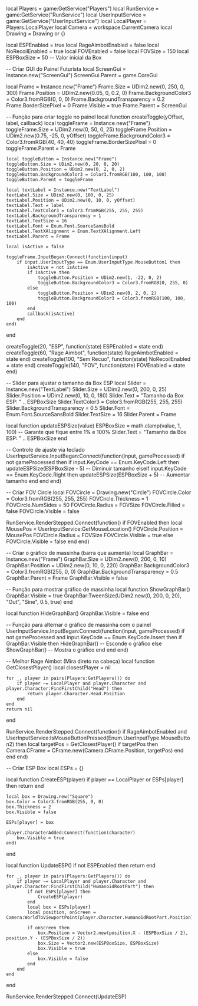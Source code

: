 local Players = game:GetService("Players")
local RunService = game:GetService("RunService")
local UserInputService = game:GetService("UserInputService")
local LocalPlayer = Players.LocalPlayer
local Camera = workspace.CurrentCamera
local Drawing = Drawing or {}

local ESPEnabled = true
local RageAimbotEnabled = false
local NoRecoilEnabled = true
local FOVEnabled = false
local FOVSize = 150
local ESPBoxSize = 50  -- Valor inicial da Box

-- Criar GUI do Painel Futurista
local ScreenGui = Instance.new("ScreenGui")
ScreenGui.Parent = game.CoreGui

local Frame = Instance.new("Frame")
Frame.Size = UDim2.new(0, 250, 0, 300)
Frame.Position = UDim2.new(0.05, 0, 0.2, 0)
Frame.BackgroundColor3 = Color3.fromRGB(0, 0, 0)
Frame.BackgroundTransparency = 0.2
Frame.BorderSizePixel = 0
Frame.Visible = true
Frame.Parent = ScreenGui

-- Função para criar toggle no painel
local function createToggle(yOffset, label, callback)
    local toggleFrame = Instance.new("Frame")
    toggleFrame.Size = UDim2.new(0, 50, 0, 25)
    toggleFrame.Position = UDim2.new(0.75, -25, 0, yOffset)
    toggleFrame.BackgroundColor3 = Color3.fromRGB(40, 40, 40)
    toggleFrame.BorderSizePixel = 0
    toggleFrame.Parent = Frame

    local toggleButton = Instance.new("Frame")
    toggleButton.Size = UDim2.new(0, 20, 0, 20)
    toggleButton.Position = UDim2.new(0, 2, 0, 2)
    toggleButton.BackgroundColor3 = Color3.fromRGB(100, 100, 100)
    toggleButton.Parent = toggleFrame

    local textLabel = Instance.new("TextLabel")
    textLabel.Size = UDim2.new(0, 100, 0, 25)
    textLabel.Position = UDim2.new(0, 10, 0, yOffset)
    textLabel.Text = label
    textLabel.TextColor3 = Color3.fromRGB(255, 255, 255)
    textLabel.BackgroundTransparency = 1
    textLabel.TextSize = 16
    textLabel.Font = Enum.Font.SourceSansBold
    textLabel.TextXAlignment = Enum.TextXAlignment.Left
    textLabel.Parent = Frame

    local isActive = false

    toggleFrame.InputBegan:Connect(function(input)
        if input.UserInputType == Enum.UserInputType.MouseButton1 then
            isActive = not isActive
            if isActive then
                toggleButton.Position = UDim2.new(1, -22, 0, 2)
                toggleButton.BackgroundColor3 = Color3.fromRGB(0, 255, 0)
            else
                toggleButton.Position = UDim2.new(0, 2, 0, 2)
                toggleButton.BackgroundColor3 = Color3.fromRGB(100, 100, 100)
            end
            callback(isActive)
        end
    end)
end

createToggle(20, "ESP", function(state) ESPEnabled = state end)
createToggle(60, "Rage Aimbot", function(state) RageAimbotEnabled = state end)
createToggle(100, "Sem Recuo", function(state) NoRecoilEnabled = state end)
createToggle(140, "FOV", function(state) FOVEnabled = state end)

-- Slider para ajustar o tamanho da Box ESP
local Slider = Instance.new("TextLabel")
Slider.Size = UDim2.new(0, 200, 0, 25)
Slider.Position = UDim2.new(0, 10, 0, 180)
Slider.Text = "Tamanho da Box ESP: " .. ESPBoxSize
Slider.TextColor3 = Color3.fromRGB(255, 255, 255)
Slider.BackgroundTransparency = 0.5
Slider.Font = Enum.Font.SourceSansBold
Slider.TextSize = 16
Slider.Parent = Frame

local function updateESPSize(value)
    ESPBoxSize = math.clamp(value, 1, 100) -- Garante que fique entre 1% e 100%
    Slider.Text = "Tamanho da Box ESP: " .. ESPBoxSize
end

-- Controle de ajuste via teclado
UserInputService.InputBegan:Connect(function(input, gameProcessed)
    if not gameProcessed then
        if input.KeyCode == Enum.KeyCode.Left then
            updateESPSize(ESPBoxSize - 5)  -- Diminuir tamanho
        elseif input.KeyCode == Enum.KeyCode.Right then
            updateESPSize(ESPBoxSize + 5)  -- Aumentar tamanho
        end
    end
end)

-- Criar FOV Circle
local FOVCircle = Drawing.new("Circle")
FOVCircle.Color = Color3.fromRGB(255, 255, 255)
FOVCircle.Thickness = 1
FOVCircle.NumSides = 50
FOVCircle.Radius = FOVSize
FOVCircle.Filled = false
FOVCircle.Visible = false

RunService.RenderStepped:Connect(function()
    if FOVEnabled then
        local MousePos = UserInputService:GetMouseLocation()
        FOVCircle.Position = MousePos
        FOVCircle.Radius = FOVSize
        FOVCircle.Visible = true
    else
        FOVCircle.Visible = false
    end
end)

-- Criar o gráfico de massinha (barra que aumenta)
local GraphBar = Instance.new("Frame")
GraphBar.Size = UDim2.new(0, 200, 0, 10)
GraphBar.Position = UDim2.new(0, 10, 0, 220)
GraphBar.BackgroundColor3 = Color3.fromRGB(255, 0, 0)
GraphBar.BackgroundTransparency = 0.5
GraphBar.Parent = Frame
GraphBar.Visible = false

-- Função para mostrar gráfico de massinha
local function ShowGraphBar()
    GraphBar.Visible = true
    GraphBar:TweenSize(UDim2.new(0, 200, 0, 20), "Out", "Sine", 0.5, true)
end

local function HideGraphBar()
    GraphBar.Visible = false
end

-- Função para alternar o gráfico de massinha com o painel
UserInputService.InputBegan:Connect(function(input, gameProcessed)
    if not gameProcessed and input.KeyCode == Enum.KeyCode.Insert then
        if GraphBar.Visible then
            HideGraphBar()  -- Esconde o gráfico
        else
            ShowGraphBar()  -- Mostra o gráfico
        end
    end
end)

-- Melhor Rage Aimbot (Mira direto na cabeça)
local function GetClosestPlayer()
    local closestPlayer = nil

    for _, player in pairs(Players:GetPlayers()) do
        if player ~= LocalPlayer and player.Character and player.Character:FindFirstChild("Head") then
            return player.Character.Head.Position
        end
    end
    return nil
end

RunService.RenderStepped:Connect(function()
    if RageAimbotEnabled and UserInputService:IsMouseButtonPressed(Enum.UserInputType.MouseButton2) then
        local targetPos = GetClosestPlayer()
        if targetPos then
            Camera.CFrame = CFrame.new(Camera.CFrame.Position, targetPos)
        end
    end
end)

-- Criar ESP Box
local ESPs = {}

local function CreateESP(player)
    if player == LocalPlayer or ESPs[player] then return end

    local box = Drawing.new("Square")
    box.Color = Color3.fromRGB(255, 0, 0)
    box.Thickness = 2
    box.Visible = false

    ESPs[player] = box

    player.CharacterAdded:Connect(function(character)
        box.Visible = true
    end)
end

local function UpdateESP()
    if not ESPEnabled then return end

    for _, player in pairs(Players:GetPlayers()) do
        if player ~= LocalPlayer and player.Character and player.Character:FindFirstChild("HumanoidRootPart") then
            if not ESPs[player] then
                CreateESP(player)
            end
            local box = ESPs[player]
            local position, onScreen = Camera:WorldToViewportPoint(player.Character.HumanoidRootPart.Position)

            if onScreen then
                box.Position = Vector2.new(position.X - (ESPBoxSize / 2), position.Y - (ESPBoxSize / 2))
                box.Size = Vector2.new(ESPBoxSize, ESPBoxSize)
                box.Visible = true
            else
                box.Visible = false
            end
        end
    end
end

RunService.RenderStepped:Connect(UpdateESP)
